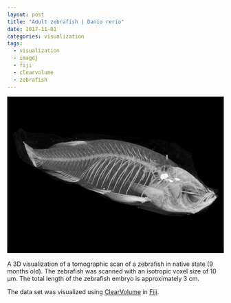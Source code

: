 ```yaml
---
layout: post
title: "Adult zebrafish | Danio rerio"
date: 2017-11-01
categories: visualization
tags:
  - visualization
  - imagej
  - fiji
  - clearvolume
  - zebrafish
---
```


![Adult zebrafish](/assets/2017/11/01/Zebrafish_adult.png)

A 3D visualization of a tomographic scan of a zebrafish in native state (9 months old).
The zebrafish was scanned with an isotropic voxel size of 10 µm.
The total length of the zebrafish embryo is approximately 3 cm.

The data set was visualized using [ClearVolume](http://dx.doi.org/10.1038/nmeth.3372) in [Fiji](http://fiji.sc).

